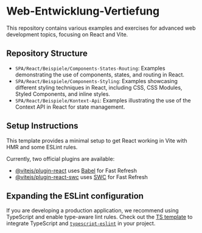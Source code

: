 # Web-Entwicklung-Vertiefung

This repository contains various examples and exercises for advanced web development topics, focusing on React and Vite.

## Repository Structure

- `SPA/React/Beispiele/Components-States-Routing`: Examples demonstrating the use of components, states, and routing in React.
- `SPA/React/Beispiele/Components-Styling`: Examples showcasing different styling techniques in React, including CSS, CSS Modules, Styled Components, and inline styles.
- `SPA/React/Beispiele/Kontext-Api`: Examples illustrating the use of the Context API in React for state management.

## Setup Instructions

This template provides a minimal setup to get React working in Vite with HMR and some ESLint rules.

Currently, two official plugins are available:

- [@vitejs/plugin-react](https://github.com/vitejs/vite-plugin-react/blob/main/packages/plugin-react/README.md) uses [Babel](https://babeljs.io/) for Fast Refresh
- [@vitejs/plugin-react-swc](https://github.com/vitejs/vite-plugin-react-swc) uses [SWC](https://swc.rs/) for Fast Refresh

## Expanding the ESLint configuration

If you are developing a production application, we recommend using TypeScript and enable type-aware lint rules. Check out the [TS template](https://github.com/vitejs/vite/tree/main/packages/create-vite/template-react-ts) to integrate TypeScript and [`typescript-eslint`](https://typescript-eslint.io) in your project.
